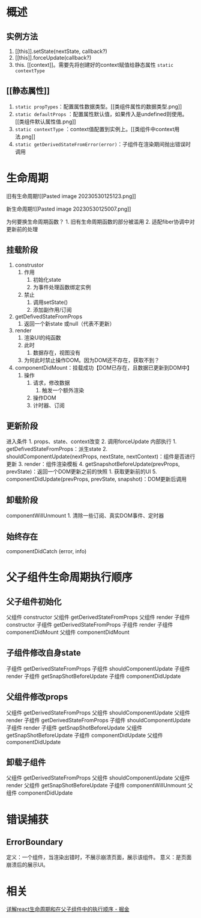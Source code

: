 # 概述
## 实例方法
1.  [[this]].setState(nextState, callback?)
2.  [[this]].forceUpdate(callback?)
3. this. [[context]]。需要先将创建好的context赋值给静态属性 `static contextType` 
## [[静态属性]] 
1. `static propTypes`：配置属性数据类型。[[类组件属性的数据类型.png]] 
2. `static defaultProps` ：配置属性默认值，如果传入是undefined则使用。[[类组件默认属性值.png]] 
3. `static contextType` ：context值配置到实例上。[[类组件中context用法.png]] 
4. `static getDerivedStateFromError(error)`：子组件在渲染期间抛出错误时调用
# 生命周期
旧有生命周期![[Pasted image 20230530125123.png]]

新生命周期![[Pasted image 20230530125007.png]] 

为何要换生命周期函数？
	1. 旧有生命周期函数的部分被滥用
	2. 适配fiber协调中对更新前的处理

## 挂载阶段
1. construstor
	1. 作用
		1. 初始化state
		2. 为事件处理函数绑定实例
	2. 禁止
		1. 调用setState()
		2. 添加副作用/订阅
2. getDefivedStateFromProps
	1. 返回一个新state 或null（代表不更新）
3. render
	1. 渲染UI的纯函数
	2. 此时
		1. 数据存在，视图没有
	3. 为何此时禁止操作DOM。因为DOM还不存在，获取不到？
4. componentDidMount：挂载成功【DOM已存在，且数据已更新到DOM中】
	1. 操作
		1. 请求，修改数据
			1. 触发一个额外渲染
		2. 操作DOM
		3. 计时器、订阅
## 更新阶段
进入条件
	1. props、state、context改变
	2. 调用forceUpdate
内部执行
	1. getDefivedStateFromProps：派生state
	2. shouldComponentUpdate(nextProps, nextState, nextContext)：组件是否进行更新
	3. render：组件渲染模板
	4. getSnapshotBeforeUpdate(prevProps, prevState)：返回一个DOM更新之前的快照
		1. 获取更新前的UI
	5. componentDidUpdate(prevProps, prevState, snapshot)：DOM更新后调用
## 卸载阶段
componentWillUnmount
	1. 清除一些订阅、真实DOM事件、定时器
## 始终存在
componentDidCatch (error, info)
# 父子组件生命周期执行顺序
## 父子组件初始化
父组件 constructor
父组件 getDerivedStateFromProps
父组件 render
子组件 constructor
子组件 getDerivedStateFromProps
子组件 render
子组件 componentDidMount
父组件 componentDidMount

## 子组件修改自身state
子组件 getDerivedStateFromProps
子组件 shouldComponentUpdate
子组件 render
子组件 getSnapShotBeforeUpdate
子组件 componentDidUpdate
## 父组件修改props
父组件 getDerivedStateFromProps
父组件 shouldComponentUpdate
父组件 render
子组件 getDerivedStateFromProps
子组件 shouldComponentUpdate
子组件 render
子组件 getSnapShotBeforeUpdate
父组件 getSnapShotBeforeUpdate
子组件 componentDidUpdate
父组件 componentDidUpdate
## 卸载子组件
父组件 getDerivedStateFromProps
父组件 shouldComponentUpdate
父组件 render
父组件 getSnapShotBeforeUpdate
子组件 componentWillUnmount
父组件 componentDidUpdate
# 错误捕获
## ErrorBoundary 
定义：一个组件，当渲染出错时，不展示崩溃页面，展示该组件。
意义：是页面崩溃后的展示UI。
# 相关
[详解react生命周期和在父子组件中的执行顺序 - 掘金](https://juejin.cn/post/7138999568166830088#heading-16) 